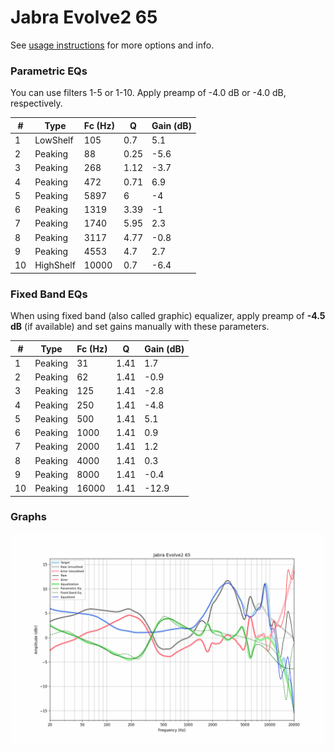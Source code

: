 # Jabra Evolve2 65
See [usage instructions](https://github.com/jaakkopasanen/AutoEq#usage) for more options and info.

### Parametric EQs
You can use filters 1-5 or 1-10. Apply preamp of -4.0 dB or -4.0 dB, respectively.

|   # | Type      |   Fc (Hz) |    Q |   Gain (dB) |
|-----|-----------|-----------|------|-------------|
|   1 | LowShelf  |       105 | 0.7  |         5.1 |
|   2 | Peaking   |        88 | 0.25 |        -5.6 |
|   3 | Peaking   |       268 | 1.12 |        -3.7 |
|   4 | Peaking   |       472 | 0.71 |         6.9 |
|   5 | Peaking   |      5897 | 6    |        -4   |
|   6 | Peaking   |      1319 | 3.39 |        -1   |
|   7 | Peaking   |      1740 | 5.95 |         2.3 |
|   8 | Peaking   |      3117 | 4.77 |        -0.8 |
|   9 | Peaking   |      4553 | 4.7  |         2.7 |
|  10 | HighShelf |     10000 | 0.7  |        -6.4 |

### Fixed Band EQs
When using fixed band (also called graphic) equalizer, apply preamp of **-4.5 dB** (if available) and set gains manually with these parameters.

|   # | Type    |   Fc (Hz) |    Q |   Gain (dB) |
|-----|---------|-----------|------|-------------|
|   1 | Peaking |        31 | 1.41 |         1.7 |
|   2 | Peaking |        62 | 1.41 |        -0.9 |
|   3 | Peaking |       125 | 1.41 |        -2.8 |
|   4 | Peaking |       250 | 1.41 |        -4.8 |
|   5 | Peaking |       500 | 1.41 |         5.1 |
|   6 | Peaking |      1000 | 1.41 |         0.9 |
|   7 | Peaking |      2000 | 1.41 |         1.2 |
|   8 | Peaking |      4000 | 1.41 |         0.3 |
|   9 | Peaking |      8000 | 1.41 |        -0.4 |
|  10 | Peaking |     16000 | 1.41 |       -12.9 |

### Graphs
![](./Jabra%20Evolve2%2065.png)
